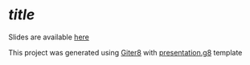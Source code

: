 # $title$

Slides are available [here](https://fp-tower.github.io/$name$/index.html#1)



This project was generated using [Giter8][g8] with [presentation.g8][presentation.g8] template


[g8]: http://www.foundweekends.org/giter8/
[presentation.g8]: https://github.com/fp-tower/presentation.g8
[tut]: https://github.com/tpolecat/tut